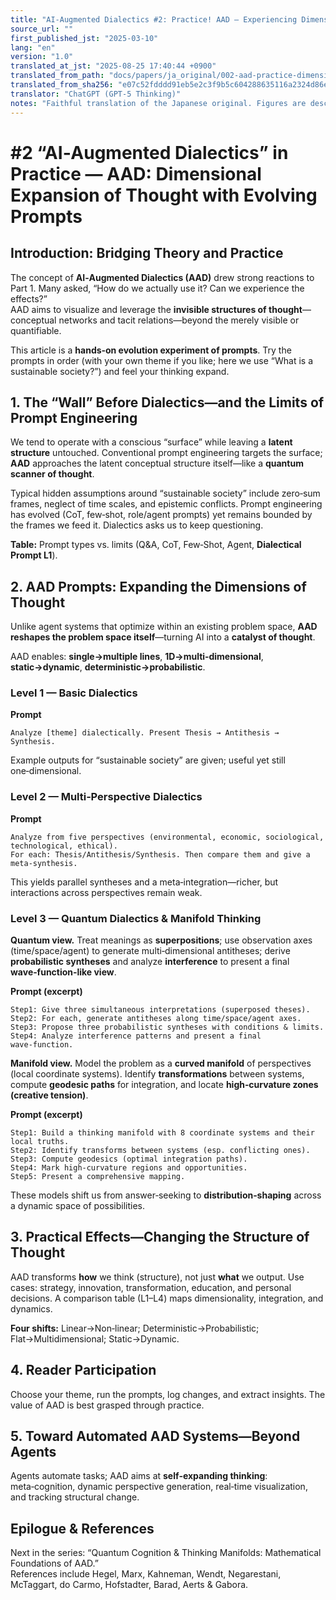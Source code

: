 ```yaml
---
title: "AI-Augmented Dialectics #2: Practice! AAD — Experiencing Dimensional Expansion of Thought with Evolving Prompts"
source_url: ""
first_published_jst: "2025-03-10"
lang: "en"
version: "1.0"
translated_at_jst: "2025-08-25 17:40:44 +0900"
translated_from_path: "docs/papers/ja_original/002-aad-practice-dimensional-thinking-20250310.md"
translated_from_sha256: "e07c52fdddd91eb5e2c3f9b5c604288635116a2324d86e096154cad7767549ea"
translator: "ChatGPT (GPT-5 Thinking)"
notes: "Faithful translation of the Japanese original. Figures are described in text."
---
```


# #2 “AI‑Augmented Dialectics” in Practice — AAD: Dimensional Expansion of Thought with Evolving Prompts

## Introduction: Bridging Theory and Practice
The concept of **AI‑Augmented Dialectics (AAD)** drew strong reactions to Part 1. Many asked, “How do we actually use it? Can we experience the effects?”  
AAD aims to visualize and leverage the **invisible structures of thought**—conceptual networks and tacit relations—beyond the merely visible or quantifiable.

This article is a **hands‑on evolution experiment of prompts**. Try the prompts in order (with your own theme if you like; here we use “What is a sustainable society?”) and feel your thinking expand.

## 1. The “Wall” Before Dialectics—and the Limits of Prompt Engineering
We tend to operate with a conscious “surface” while leaving a **latent structure** untouched. Conventional prompt engineering targets the surface; **AAD** approaches the latent conceptual structure itself—like a **quantum scanner of thought**.

Typical hidden assumptions around “sustainable society” include zero‑sum frames, neglect of time scales, and epistemic conflicts. Prompt engineering has evolved (CoT, few‑shot, role/agent prompts) yet remains bounded by the frames we feed it. Dialectics asks us to keep questioning.

**Table:** Prompt types vs. limits (Q&A, CoT, Few‑Shot, Agent, **Dialectical Prompt L1**).

## 2. AAD Prompts: Expanding the Dimensions of Thought
Unlike agent systems that optimize within an existing problem space, **AAD reshapes the problem space itself**—turning AI into a **catalyst of thought**.

AAD enables: **single→multiple lines**, **1D→multi‑dimensional**, **static→dynamic**, **deterministic→probabilistic**.

### Level 1 — Basic Dialectics
**Prompt**
```
Analyze [theme] dialectically. Present Thesis → Antithesis → Synthesis.
```
Example outputs for “sustainable society” are given; useful yet still one‑dimensional.

### Level 2 — Multi‑Perspective Dialectics
**Prompt**
```
Analyze from five perspectives (environmental, economic, sociological, technological, ethical). 
For each: Thesis/Antithesis/Synthesis. Then compare them and give a meta‑synthesis.
```
This yields parallel syntheses and a meta‑integration—richer, but interactions across perspectives remain weak.

### Level 3 — Quantum Dialectics & Manifold Thinking
**Quantum view.** Treat meanings as **superpositions**; use observation axes (time/space/agent) to generate multi‑dimensional antitheses; derive **probabilistic syntheses** and analyze **interference** to present a final **wave‑function‑like view**.

**Prompt (excerpt)**
```
Step1: Give three simultaneous interpretations (superposed theses).
Step2: For each, generate antitheses along time/space/agent axes.
Step3: Propose three probabilistic syntheses with conditions & limits.
Step4: Analyze interference patterns and present a final wave‑function.
```

**Manifold view.** Model the problem as a **curved manifold** of perspectives (local coordinate systems). Identify **transformations** between systems, compute **geodesic paths** for integration, and locate **high‑curvature zones (creative tension)**.

**Prompt (excerpt)**
```
Step1: Build a thinking manifold with 8 coordinate systems and their local truths.
Step2: Identify transforms between systems (esp. conflicting ones).
Step3: Compute geodesics (optimal integration paths).
Step4: Mark high‑curvature regions and opportunities.
Step5: Present a comprehensive mapping.
```

These models shift us from answer‑seeking to **distribution‑shaping** across a dynamic space of possibilities.

## 3. Practical Effects—Changing the Structure of Thought
AAD transforms **how** we think (structure), not just **what** we output. Use cases: strategy, innovation, transformation, education, and personal decisions. A comparison table (L1–L4) maps dimensionality, integration, and dynamics.

**Four shifts:** Linear→Non‑linear; Deterministic→Probabilistic; Flat→Multidimensional; Static→Dynamic.

## 4. Reader Participation
Choose your theme, run the prompts, log changes, and extract insights. The value of AAD is best grasped through practice.

## 5. Toward Automated AAD Systems—Beyond Agents
Agents automate tasks; AAD aims at **self‑expanding thinking**: meta‑cognition, dynamic perspective generation, real‑time visualization, and tracking structural change.

## Epilogue & References
Next in the series: “Quantum Cognition & Thinking Manifolds: Mathematical Foundations of AAD.”  
References include Hegel, Marx, Kahneman, Wendt, Negarestani, McTaggart, do Carmo, Hofstadter, Barad, Aerts & Gabora.
